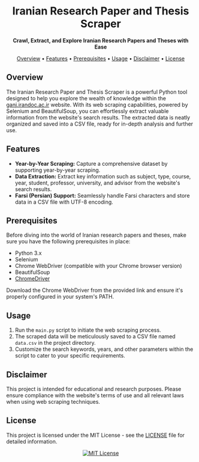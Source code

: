 <h1 align="center">Iranian Research Paper and Thesis Scraper</h1>

<p align="center">
  <b>Crawl, Extract, and Explore Iranian Research Papers and Theses with Ease</b>
</p>

<p align="center">
  <a href="#overview">Overview</a> •
  <a href="#features">Features</a> •
  <a href="#prerequisites">Prerequisites</a> •
  <a href="#usage">Usage</a> •
  <a href="#disclaimer">Disclaimer</a> •
  <a href="#license">License</a>
</p>

## Overview

The Iranian Research Paper and Thesis Scraper is a powerful Python tool designed to help you explore the wealth of knowledge within the [ganj.irandoc.ac.ir](https://ganj.irandoc.ac.ir/) website. With its web scraping capabilities, powered by Selenium and BeautifulSoup, you can effortlessly extract valuable information from the website's search results. The extracted data is neatly organized and saved into a CSV file, ready for in-depth analysis and further use.

## Features

- **Year-by-Year Scraping:** Capture a comprehensive dataset by supporting year-by-year scraping.
- **Data Extraction:** Extract key information such as subject, type, course, year, student, professor, university, and advisor from the website's search results.
- **Farsi (Persian) Support:** Seamlessly handle Farsi characters and store data in a CSV file with UTF-8 encoding.

## Prerequisites

Before diving into the world of Iranian research papers and theses, make sure you have the following prerequisites in place:

- Python 3.x
- Selenium
- Chrome WebDriver (compatible with your Chrome browser version)
- BeautifulSoup
- [ChromeDriver](https://sites.google.com/chromium.org/driver/)

Download the Chrome WebDriver from the provided link and ensure it's properly configured in your system's PATH.

## Usage

1. Run the `main.py` script to initiate the web scraping process.
2. The scraped data will be meticulously saved to a CSV file named `data.csv` in the project directory.
3. Customize the search keywords, years, and other parameters within the script to cater to your specific requirements.

## Disclaimer

This project is intended for educational and research purposes. Please ensure compliance with the website's terms of use and all relevant laws when using web scraping techniques.

## License

This project is licensed under the MIT License - see the [LICENSE](LICENSE) file for detailed information.

<div align="center">
  <a href="https://opensource.org/licenses/MIT">
    <img src="https://img.shields.io/badge/license-MIT-green" alt="MIT License">
  </a>
</div>
